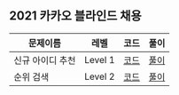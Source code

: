 ## 2021 카카오 블라인드 채용

|문제이름|레벨|코드|풀이|
|--|--|--|--|
|신규 아이디 추천|Level 1|[코드](./Id.java)|[풀이](https://velog.io/@jwkim/2021-kakao-blind-id)|
|순위 검색|Level 2|[코드](./Ranking.java)|[풀이](https://velog.io/@jwkim/2021-kakao-blind-ranking)|